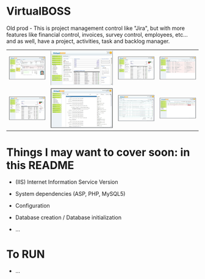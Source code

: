 # VirtualBOSS

Old prod - This is project management control like "Jira", but with more features like financial control, invoices, survey control, employees, etc... and as well, have a project, activities, task and backlog manager.

<table width:100%>
  <tr>
    <td><img src="./_/virtualboss_img01.jpg"></td>
    <td><img src="./_/virtualboss_img02.jpg"></td>
    <td><img src="./_/virtualboss_img03.jpg"></td>
    <td><img src="./_/virtualboss_img04.jpg"></td>
  </tr>
  <tr>
    <td><img src="./_/virtualboss_img05.jpg"></td>
    <td><img src="./_/virtualboss_img06.jpg"></td>
    <td><img src="./_/virtualboss_img07.jpg"></td>
    <td><img src="./_/virtualboss_img08.jpg"></td>
  </tr>
</table>

# Things I may want to cover soon: in this README

* (IIS) Internet Information Service Version

* System dependencies (ASP, PHP, MySQL5)

* Configuration

* Database creation / Database initialization

* ...

# To RUN

* ...
